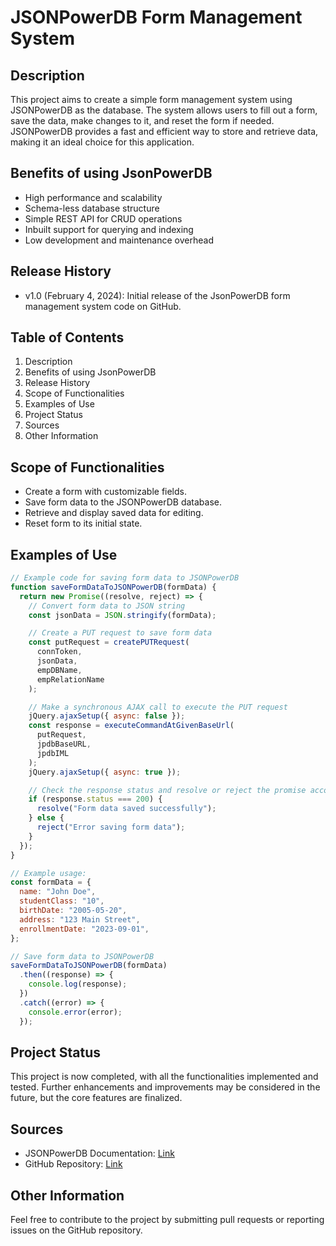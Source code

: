 # JSONPowerDB Form Management System

## Description

This project aims to create a simple form management system using JSONPowerDB as the database. The system allows users to fill out a form, save the data, make changes to it, and reset the form if needed. JSONPowerDB provides a fast and efficient way to store and retrieve data, making it an ideal choice for this application.

## Benefits of using JsonPowerDB

- High performance and scalability
- Schema-less database structure
- Simple REST API for CRUD operations
- Inbuilt support for querying and indexing
- Low development and maintenance overhead

## Release History

- v1.0 (February 4, 2024): Initial release of the JsonPowerDB form management system code on GitHub.

## Table of Contents

1. Description
2. Benefits of using JsonPowerDB
3. Release History
4. Scope of Functionalities
5. Examples of Use
6. Project Status
7. Sources
8. Other Information

## Scope of Functionalities

- Create a form with customizable fields.
- Save form data to the JSONPowerDB database.
- Retrieve and display saved data for editing.
- Reset form to its initial state.

## Examples of Use

```javascript
// Example code for saving form data to JSONPowerDB
function saveFormDataToJSONPowerDB(formData) {
  return new Promise((resolve, reject) => {
    // Convert form data to JSON string
    const jsonData = JSON.stringify(formData);

    // Create a PUT request to save form data
    const putRequest = createPUTRequest(
      connToken,
      jsonData,
      empDBName,
      empRelationName
    );

    // Make a synchronous AJAX call to execute the PUT request
    jQuery.ajaxSetup({ async: false });
    const response = executeCommandAtGivenBaseUrl(
      putRequest,
      jpdbBaseURL,
      jpdbIML
    );
    jQuery.ajaxSetup({ async: true });

    // Check the response status and resolve or reject the promise accordingly
    if (response.status === 200) {
      resolve("Form data saved successfully");
    } else {
      reject("Error saving form data");
    }
  });
}

// Example usage:
const formData = {
  name: "John Doe",
  studentClass: "10",
  birthDate: "2005-05-20",
  address: "123 Main Street",
  enrollmentDate: "2023-09-01",
};

// Save form data to JSONPowerDB
saveFormDataToJSONPowerDB(formData)
  .then((response) => {
    console.log(response);
  })
  .catch((error) => {
    console.error(error);
  });
```

## Project Status

This project is now completed, with all the functionalities implemented and tested. Further enhancements and improvements may be considered in the future, but the core features are finalized.

## Sources

- JSONPowerDB Documentation: [Link](https://login2explore.com/jpdb/docs.html#jpdb-command-request)
- GitHub Repository: [Link](https://github.com/geekieujjwal/L2X-Assignment)

## Other Information

Feel free to contribute to the project by submitting pull requests or reporting issues on the GitHub repository.
